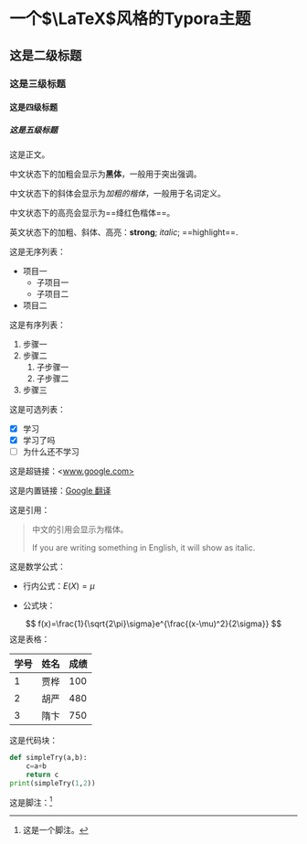 # 一个$\LaTeX$风格的Typora主题

## 这是二级标题

### 这是三级标题

#### 这是四级标题

##### 这是五级标题

这是正文。

中文状态下的加粗会显示为**黑体**，一般用于突出强调。

中文状态下的斜体会显示为*加粗的楷体*，一般用于名词定义。

中文状态下的高亮会显示为==绛红色楷体==。

英文状态下的加粗、斜体、高亮：**strong**; *italic*; ==highlight==.

这是无序列表：

- 项目一
  - 子项目一
  - 子项目二
- 项目二

这是有序列表：

1. 步骤一
2. 步骤二
   1. 子步骤一
   2. 子步骤二
3. 步骤三

这是可选列表：

- [x] 学习
- [x] 学习了吗
- [ ] 为什么还不学习

这是超链接：<www.google.com>

这是内置链接：[Google 翻译](https://translate.google.cn/)

这是引用：

> 中文的引用会显示为楷体。
>
> If you are writing something in English, it will show as italic.

这是数学公式：

- 行内公式：$E(X)=\mu$

- 公式块：

$$
f(x)=\frac{1}{\sqrt{2\pi}\sigma}e^{\frac{(x-\mu)^2}{2\sigma}}
$$
这是表格：

| 学号 | 姓名 | 成绩 |
| ---- | ---- | ---- |
| 1    | 贾桦 | 100  |
| 2    | 胡严 | 480  |
| 3    | 隋卞 | 750  |

这是代码块：

```python
def simpleTry(a,b):
    c=a+b
    return c
print(simpleTry(1,2))
```

这是脚注：[^1]

[^1]: 这是一个脚注。

